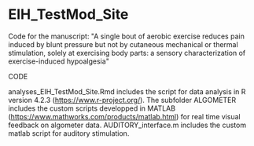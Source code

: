 # EIH_TestMod_Site


Code for the manuscript: "A single bout of aerobic exercise reduces pain induced by blunt pressure but not by cutaneous mechanical or thermal stimulation, solely at exercising body parts: a sensory characterization of exercise-induced hypoalgesia"

CODE

analyses_EIH_TestMod_Site.Rmd includes the script for data analysis in R version 4.2.3 (https://www.r-project.org/). The subfolder ALGOMETER includes the custom scripts developped in MATLAB (https://www.mathworks.com/products/matlab.html) for real time visual feedback on algometer data. AUDITORY_interface.m includes the custom matlab script for auditory stimulation.
